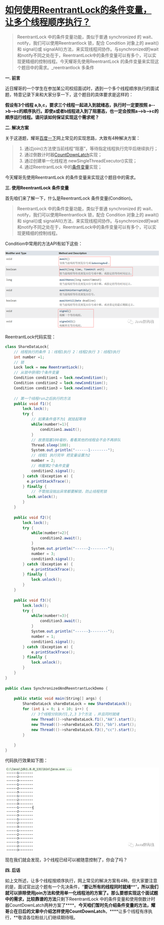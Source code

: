 # [如何使用ReentrantLock的条件变量，让多个线程顺序执行？](https://blog.csdn.net/finally_vince/article/details/127731468)

> ReentrantLock 中的条件变量功能，类似于普通 synchronized 的 wait、notify，我们可以使用Reentrantlock 锁，配合 Condition 对象上的 await()和 signal()或 signalAll()方法，来实现线程间协作。与synchronized的wait和notify不同之处在于，ReentrantLock中的条件变量可以有多个，可以实现更精细的控制线程。今天耀哥先使用ReentrantLock 的条件变量来实现这个题目中的需求。_reentrantlock 多条件

**一. 前言**

近日耀哥的一个学生在参加某公司校招面试时，遇到一个多个线程顺序执行的面试题，特意记录下来和大家分享一下，这个题目的具体要求是这样的：

**假设有3个线程 a,b,c，要求三个线程一起进入到就绪态，执行时一定要按照 a-->b-->c的顺序执行。即使a或者b线程进入到了阻塞态，也一定会按照a-->b-->c的顺序运行线程。请问该如何保证实现这个需求呢？**

**二. 解决方案**

关于这道题，耀哥[百度一下](https://so.csdn.net/so/search?q=百度一下&spm=1001.2101.3001.7020)网上常见的实现思路，大致有4种解决方案：

> 1. 通过join()方法使当前线程“阻塞”，等待指定线程执行完毕后继续执行；
> 2. 通过倒数计时器[CountDownLatch](https://so.csdn.net/so/search?q=CountDownLatch&spm=1001.2101.3001.7020)实现；
> 3. 通过创建单一化线程池 newSingleThreadExecutor()实现；
> 4. 通过ReentrantLock 中的[条件变量](https://so.csdn.net/so/search?q=条件变量&spm=1001.2101.3001.7020)实现；

今天耀哥先使用ReentrantLock 的条件变量来实现这个题目中的需求。

**三. 使用ReentrantLock 条件变量**

首先咱们来了解一下，什么是ReentrantLock 条件变量(Condition)。

> ReentrantLock 中的条件变量功能，类似于普通 synchronized 的 wait、notify，我们可以使用Reentrantlock 锁，配合 Condition 对象上的 await()和 signal()或 signalAll()方法，来实现线程间协作。与synchronized的wait和notify不同之处在于，ReentrantLock中的条件变量可以有多个，可以实现更精细的控制线程。

Condition中常用的方法API有如下这些：

![img](assets/c5df5257502334b1904eae8484d15665.png)

ReentrantLock代码实现：

```csharp
class ShareDataLock{
    // 线程执行的条件 1：线程1执行 2：线程2执行 3：线程3执行
    int number =1;
    // 锁
    Lock lock = new ReentrantLock();
    // 从锁中获得3个条件变量
    Condition condition1 = lock.newCondition();
    Condition condition2 = lock.newCondition();
    Condition condition3 = lock.newCondition();
 
    // 第一个线程run之后执行的方法
    public void f1(){
        lock.lock();
        try {
            // 如果条件值不为1 就挂起等待
            while(number!=1){
                condition1.await();
            }
            // 故意阻塞100毫秒，看看其他的线程会不会不再排队
            Thread.sleep(100);
            System.out.println("------1--------");
            // 线程1 执行完毕 把变量设置为2
            number = 2;
            // 唤醒第2个条件变量
            condition2.signal();
        } catch (Exception e) {
          e.printStackTrace();
        } finally {
            // 不管抛没抛出异常都要解锁，防止线程死锁
          lock.unlock();
        }
    }
    
    public void f2(){
        lock.lock();
        try {
            while(number!=2){
                condition2.await();
            }
            System.out.println("------2--------");
            number = 3;
            condition3.signal();
        } catch (Exception e) {
            e.printStackTrace();
        } finally {
            lock.unlock();
        }
    }
    
    public void f3(){
        lock.lock();
        try {
            while(number!=3){
                condition3.await();
            }
            System.out.println("------3--------");
            number = 1;
            condition1.signal();
        } catch (Exception e) {
            e.printStackTrace();
        } finally {
            lock.unlock();
        }
    }
}
 
public class SynchronizedAndReentrantLockDemo {
 
    public static void main(String[] args) {
        ShareDataLock shareDataLock = new ShareDataLock();
        for (int i = 0; i < 10; i++) {
            // 3个线程分别执行1,2,3 3个方法 ，并且同时就绪
            new Thread(()->shareDataLock.f1(),"AA").start();
            new Thread(()->shareDataLock.f2(),"bb").start();
            new Thread(()->shareDataLock.f3(),"cc").start();
        }
 
    }
}
```

代码执行效果如下图：

![img](assets/99f7c55a4f79b693ab6d23993815cff1.png)

现在我们就会发现，3个线程已经可以被随意控制了，你会了吗？

**四. 后话**

如上文所述，让多个线程按顺序执行，网上常见的解决方案有4种。但大家要注意的是，面试官出这个题有一个先决条件，“**要让所有的线程同时就绪****”**，所以我们就可以排除使用join方法和使用单一化线程池的方案了。那么要想实现这个面试题中的需求，比较靠谱的方法**只剩下ReentrantLock 中的条件变量和使用倒数计时器CountDownLatch两种方案了****。****今天咱们暂时先介绍条件变量的方法，耀哥****会****在日后的文章中介绍怎样使用CountDownLatch****，****让多个线程有序执行，**敬请各位粉丝儿们继续期待哦。